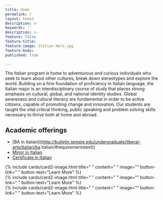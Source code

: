 ```yaml
---
title: Home
permalink: /
layout: home3
description: >- 
keywords: ''
description: >-
feature: false
feature-title: 
feature-image: Italian Hero.jpg
feature-body: 
published: true

---
```

The Italian program is home to adventurous and curious individuals who seek to learn about other  cultures, break down stereotypes and explore the world. Building on a firm foundation of proficiency  in Italian language, the Italian major is an interdisciplinary course of study that places strong emphasis on cultural, global, and national identity studies. Global awareness and cultural literacy are fundamental in order to be active citizens, capable of promoting change and innovation. Our students are taught the vital critical thinking, public speaking and problem solving skills necessary to thrive both at home and abroad.

## Academic offerings

 - [BA in Italian]((http://bulletin.temple.edu/undergraduate/liberal-arts/italian/ba italian/#requirementstext))
 - [Minor in Italian]((http://bulletin.temple.edu/undergraduate/liberal-arts/italian/minor-italian/))
 - [Certificate in Italian]((http://bulletin.temple.edu/undergraduate/liberal-arts/italian/certificate-italian/))

<div class="row row-wide">
  <div class="col m12 l4">{% include cards/card2-image.html 
    title=" " 
    content=" " 
    image="" 
    button-link=" " 
    button-text="Learn More" %}
  </div>
  <div class="row row-wide">
    <div class="col m12 l4">{% include cards/card2-image.html 
      title=" " 
      content=" " 
      image="" 
      button-link=" " 
      button-text="Learn More" %}
    </div>
    <div class="row row-wide">
      <div class="col m12 l4">{% include cards/card2-image.html 
        title=" " 
        content=" " 
        image="" 
        button-link=" " 
        button-text="Learn More" %}
      </div>
</div>
